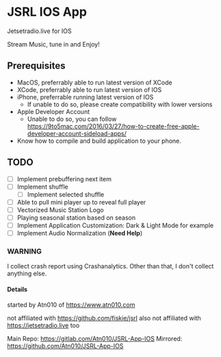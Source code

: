 # JSRL IOS App

Jetsetradio.live for IOS

Stream Music, tune in and Enjoy!

## Prerequisites

- MacOS, preferrably able to run latest version of XCode
- XCode, preferrably able to run latest version of IOS
- iPhone, preferrable running latest version of IOS
  - If unable to do so, please create compatibility with lower versions
- Apple Developer Account
  - Unable to do so, you can follow <https://9to5mac.com/2016/03/27/how-to-create-free-apple-developer-account-sideload-apps/>
- Know how to compile and build application to your phone.

## TODO

- [ ] Implement prebuffering next item
- [ ] Implement shuffle
  - [ ] Implement selected shuffle
- [ ] Able to pull mini player up to reveal full player
- [ ] Vectorized Music Station Logo
- [ ] Playing seasonal station based on season
- [ ] Implement Application Customization: Dark & Light Mode for example
- [ ] Implement Audio Normalization (**Need Help**)

### WARNING

I collect crash report using Crashanalytics. Other than that, I don't collect anything else.

#### Details

started by Atn010 of <https://www.atn010.com>

not affiliated with <https://github.com/fiskie/jsrl>
also not affiliated with <https://jetsetradio.live> too

Main Repo: <https://gitlab.com/Atn010/JSRL-App-IOS>
Mirrored: <https://github.com/Atn010/JSRL-App-IOS>
